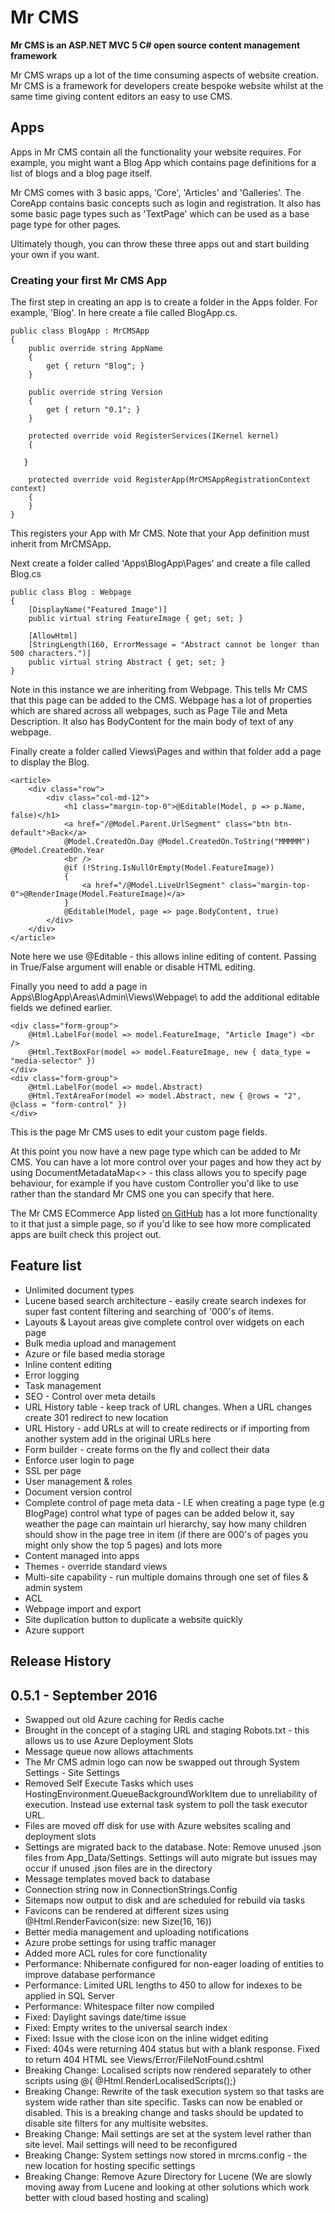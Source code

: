 # Mr CMS

**Mr CMS is an ASP.NET MVC 5 C# open source content management framework**

Mr CMS wraps up a lot of the time consuming aspects of website creation. Mr CMS is a framework for developers create bespoke website whilst at the same time giving content editors an easy to use CMS.

## Apps
Apps in Mr CMS contain all the functionality your website requires. For example, you might want a Blog App which contains page definitions for a list of blogs and a blog page itself. 

Mr CMS comes with 3 basic apps, 'Core', 'Articles' and 'Galleries'. The CoreApp contains basic concepts such as login and registration. It also has some basic page types such as 'TextPage' which can be used as a base page type for other pages.

Ultimately though, you can throw these three apps out and start building your own if you want.

### Creating your first Mr CMS App
The first step in creating an app is to create a folder in the Apps folder. For example, 'Blog'. In here create a file called BlogApp.cs.

	public class BlogApp : MrCMSApp
    {
        public override string AppName
        {
            get { return "Blog"; }
        }

        public override string Version
        {
            get { return "0.1"; }
        }

		protected override void RegisterServices(IKernel kernel)
        {
            
       }

        protected override void RegisterApp(MrCMSAppRegistrationContext context)
        {
        }
    }

This registers your App with Mr CMS. Note that your App definition must inherit from MrCMSApp.

Next create a folder called 'Apps\BlogApp\Pages' and create a file called Blog.cs

	public class Blog : Webpage
    {
		[DisplayName("Featured Image")]
        public virtual string FeatureImage { get; set; }

        [AllowHtml]
        [StringLength(160, ErrorMessage = "Abstract cannot be longer than 500 characters.")]
        public virtual string Abstract { get; set; }
    }

Note in this instance we are inheriting from Webpage. This tells Mr CMS that this page can be added to the CMS. Webpage has a lot of properties which are shared across all webpages, such as Page Tile and Meta Description. It also has BodyContent for the main body of text of any webpage.

Finally create a folder called Views\Pages and within that folder add a page to display the Blog.

	<article>
		<div class="row">
			<div class="col-md-12">
				<h1 class="margin-top-0">@Editable(Model, p => p.Name, false)</h1>
				<a href="/@Model.Parent.UrlSegment" class="btn btn-default">Back</a>
				@Model.CreatedOn.Day @Model.CreatedOn.ToString("MMMMM") @Model.CreatedOn.Year
				<br />
				@if (!String.IsNullOrEmpty(Model.FeatureImage))
				{
					<a href="/@Model.LiveUrlSegment" class="margin-top-0">@RenderImage(Model.FeatureImage)</a>
				}
				@Editable(Model, page => page.BodyContent, true)
			</div>
		</div>
	</article>

Note here we use @Editable - this allows inline editing of content. Passing in True/False argument will enable or disable HTML editing.

Finally you need to add a page in Apps\BlogApp\Areas\Admin\Views\Webpage\ to add the additional editable fields we defined earlier.

	<div class="form-group">
		@Html.LabelFor(model => model.FeatureImage, "Article Image") <br />
		@Html.TextBoxFor(model => model.FeatureImage, new { data_type = "media-selector" })
	</div>
	<div class="form-group">
		@Html.LabelFor(model => model.Abstract)
		@Html.TextAreaFor(model => model.Abstract, new { @rows = "2", @class = "form-control" })
	</div>

This is the page Mr CMS uses to edit your custom page fields.

At this point you now have a new page type which can be added to Mr CMS. You can have a lot more control over your pages and how they act by using DocumentMetadataMap<> - this class allows you to specify page behaviour, for example if you have custom Controller you'd like to use rather than the standard Mr CMS one you can specify that here.

The Mr CMS ECommerce App listed [on GitHub](https://github.com/MrCMS/Ecommerce) has a lot more functionality to it that just a simple page, so if you'd like to see how more complicated apps are built check this project out.

## Feature list

*   Unlimited document types
*   Lucene based search architecture - easily create search indexes for super fast content filtering and searching of '000's of items.
*   Layouts & Layout areas give complete control over widgets on each page
*   Bulk media upload and management
*   Azure or file based media storage
*   Inline content editing
*   Error logging
*   Task management
*   SEO - Control over meta details
*   URL History table - keep track of URL changes. When a URL changes create 301 redirect to new location
*   URL History - add URLs at will to create redirects or if importing from another system add in the original URLs here
*   Form builder - create forms on the fly and collect their data
*   Enforce user login to page
*   SSL per page
*   User management & roles
*   Document version control
*   Complete control of page meta data - I.E when creating a page type (e.g BlogPage) control what type of pages can be added below it, say weather the page can maintain url hierarchy, say how many children should show in the page tree in item (if there are 000's of pages you might only show the top 5 pages) and lots more
*   Content managed into apps
*   Themes - override standard views
*   Multi-site capability - run multiple domains through one set of files & admin system
*   ACL
*   Webpage import and export
*   Site duplication button to duplicate a website quickly
*   Azure support

## Release History

## 0.5.1 - September 2016
*   Swapped out old Azure caching for Redis cache
*   Brought in the concept of a staging URL and staging Robots.txt - this allows us to use Azure Deployment Slots
*   Message queue now allows attachments
*   The Mr CMS admin logo can now be swapped out through System Settings - Site Settings
*   Removed Self Execute Tasks which uses HostingEnvironment.QueueBackgroundWorkItem due to unreliability of execution. Instead use external task system to poll the task executor URL.
*   Files are moved off disk for use with Azure websites scaling and deployment slots
*   Settings are migrated back to the database. Note: Remove unused .json files from App_Data/Settings. Settings will auto migrate but issues may occur if unused .json files are in the directory
*   Message templates moved back to database
*   Connection string now in ConnectionStrings.Config
*   Sitemaps now output to disk and are scheduled for rebuild via tasks
*   Favicons can be rendered at different sizes using  @Html.RenderFavicon(size: new Size(16, 16))
*   Better media management and uploading notifications
*   Azure probe settings for using traffic manager
*   Added more ACL rules for core functionality
*   Performance: Nhibernate configured for non-eager loading of entities to improve database performance
*   Performance: Limited URL lengths to 450 to allow for indexes to be applied in SQL Server
*   Performance: Whitespace filter now compiled 
*   Fixed: Daylight savings date/time issue
*   Fixed: Empty writes to the universal search index
*   Fixed: Issue with the close icon on the inline widget editing
*   Fixed: 404s were returning 404 status but with a blank response. Fixed to return 404 HTML see Views/Error/FileNotFound.cshtml
*   Breaking Change: Localised scripts now rendered separately to other scripts using @{ @Html.RenderLocalisedScripts();}
*   Breaking Change: Rewrite of the task execution system so that tasks are system wide rather than site specific. Tasks can now be enabled or disabled. This is a breaking change and tasks should be updated to disable site filters for any multisite websites.
*   Breaking Change: Mail settings are set at the system level rather than site level. Mail settings will need to be reconfigured
*   Breaking Change: System settings now stored in mrcms.config - the new location for hosting specific settings
*   Breaking Change: Remove Azure Directory for Lucene (We are slowly moving away from Lucene and looking at other solutions which work better with cloud based hosting and scaling)

